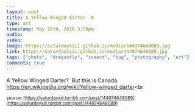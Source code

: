 ```yaml
---
layout: post
title: A Yellow Winged Darter  B
type: art
timestamp: May 26th, 2016 3:59pm
audio: 
video: 
image: https://saturdayxiii.github.io/media/144974648089.jpg
link: https://saturdayxiii.github.io/media/144974648089.jpg
tags: ["photo", "dragonfly", "insect", "bug", "photography", "art"]
comments: true
---
```

A Yellow Winged Darter?  But this is Canada.
<a href="https://en.wikipedia.org/wiki/Yellow-winged_darter" target="_blank">https://en.wikipedia.org/wiki/Yellow-winged_darter</a><br 
  
<small>source: [https://saturdayxiii.tumblr.com/post/144974648089](https://saturdayxiii.tumblr.com/post/144974648089)</small>